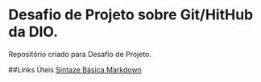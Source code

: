 # Desafio de Projeto sobre Git/HitHub da DIO.
Repositório criado para Desafio de Projeto.

##Links Úteis
[Sintaze Básica Markdown](https://www.markdownguide.org/)
